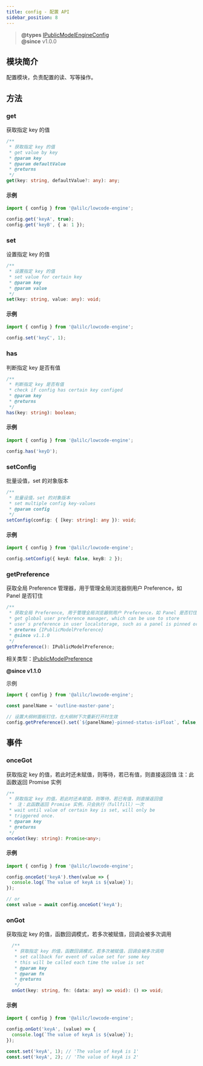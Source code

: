 ```yaml
---
title: config - 配置 API
sidebar_position: 8
---
```


> **@types** [IPublicModelEngineConfig](https://github.com/alibaba/lowcode-engine/blob/main/packages/types/src/shell/model/engine-config.ts)<br/>
> **@since** v1.0.0


## 模块简介
配置模块，负责配置的读、写等操作。

## 方法
### get
获取指定 key 的值

```typescript
/**
 * 获取指定 key 的值
 * get value by key
 * @param key
 * @param defaultValue
 * @returns
 */
get(key: string, defaultValue?: any): any;
```
#### 示例
```typescript
import { config } from '@alilc/lowcode-engine';

config.get('keyA', true);
config.get('keyB', { a: 1 });
```
### set
设置指定 key 的值

```typescript
/**
 * 设置指定 key 的值
 * set value for certain key
 * @param key
 * @param value
 */
set(key: string, value: any): void;
```
#### 示例
```typescript
import { config } from '@alilc/lowcode-engine';

config.set('keyC', 1);
```

### has
判断指定 key 是否有值

```typescript
/**
 * 判断指定 key 是否有值
 * check if config has certain key configed
 * @param key
 * @returns
 */
has(key: string): boolean;
```

#### 示例
```typescript
import { config } from '@alilc/lowcode-engine';

config.has('keyD');
```

### setConfig
批量设值，set 的对象版本

```typescript
/**
 * 批量设值，set 的对象版本
 * set multiple config key-values
 * @param config
 */
setConfig(config: { [key: string]: any }): void;
```
#### 示例
```typescript
import { config } from '@alilc/lowcode-engine';

config.setConfig({ keyA: false, keyB: 2 });
```

### getPreference
获取全局 Preference 管理器，用于管理全局浏览器侧用户 Preference，如 Panel 是否钉住

```typescript
/**
 * 获取全局 Preference, 用于管理全局浏览器侧用户 Preference，如 Panel 是否钉住
 * get global user preference manager, which can be use to store
 * user`s preference in user localstorage, such as a panel is pinned or not.
 * @returns {IPublicModelPreference}
 * @since v1.1.0
 */
getPreference(): IPublicModelPreference;
```
相关类型：[IPublicModelPreference](https://github.com/alibaba/lowcode-engine/blob/main/packages/types/src/shell/model/preference.ts)

**@since v1.1.0**

示例

```javascript
import { config } from '@alilc/lowcode-engine';

const panelName = 'outline-master-pane';

// 设置大纲树面板钉住，在大纲树下次重新打开时生效
config.getPreference().set(`${panelName}-pinned-status-isFloat`, false, 'skeleton')
```

## 事件

### onceGot
获取指定 key 的值，若此时还未赋值，则等待，若已有值，则直接返回值
注：此函数返回 Promise 实例


```typescript
/**
 * 获取指定 key 的值，若此时还未赋值，则等待，若已有值，则直接返回值
 *  注：此函数返回 Promise 实例，只会执行（fullfill）一次
 * wait until value of certain key is set, will only be
 * triggered once.
 * @param key
 * @returns
 */
onceGot(key: string): Promise<any>;
```
#### 示例
```typescript
import { config } from '@alilc/lowcode-engine';

config.onceGot('keyA').then(value => {
  console.log(`The value of keyA is ${value}`);
});

// or
const value = await config.onceGot('keyA');
```

### onGot
获取指定 key 的值，函数回调模式，若多次被赋值，回调会被多次调用

```typescript
  /**
   * 获取指定 key 的值，函数回调模式，若多次被赋值，回调会被多次调用
   * set callback for event of value set for some key
   * this will be called each time the value is set
   * @param key
   * @param fn
   * @returns
   */
  onGot(key: string, fn: (data: any) => void): () => void;
```
#### 示例
```typescript
import { config } from '@alilc/lowcode-engine';

config.onGot('keyA', (value) => {
  console.log(`The value of keyA is ${value}`);
});

const.set('keyA', 1); // 'The value of keyA is 1'
const.set('keyA', 2); // 'The value of keyA is 2'
```
